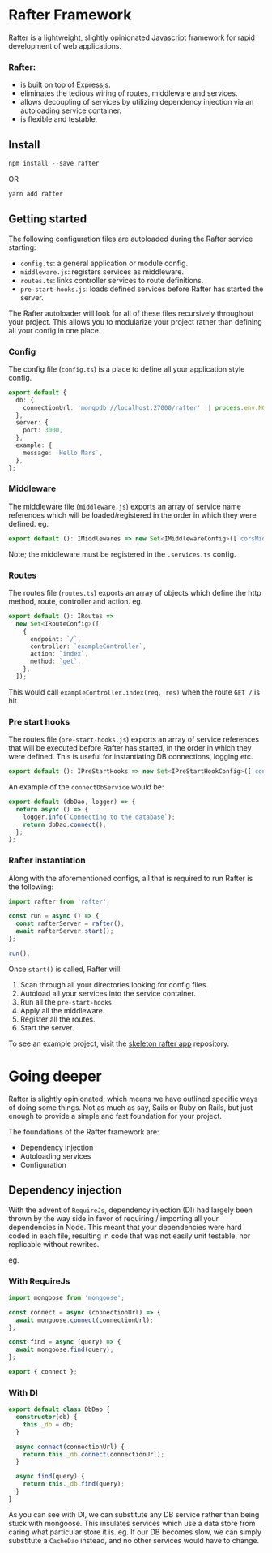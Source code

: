 # Rafter Framework

Rafter is a lightweight, slightly opinionated Javascript framework for rapid development of web applications.

### Rafter:

- is built on top of [Expressjs](https://expressjs.com/).
- eliminates the tedious wiring of routes, middleware and services.
- allows decoupling of services by utilizing dependency injection via an autoloading service container.
- is flexible and testable.

## Install

```typescript
npm install --save rafter
```

OR

```typescript
yarn add rafter
```

## Getting started

The following configuration files are autoloaded during the Rafter service starting:

- `config.ts`: a general application or module config.
- `middleware.js`: registers services as middleware.
- `routes.ts`: links controller services to route definitions.
- `pre-start-hooks.js`: loads defined services before Rafter has started the server.

The Rafter autoloader will look for all of these files recursively throughout your project. This allows you to modularize your project rather than defining all your config in one place.

### Config

The config file (`config.ts`) is a place to define all your application style config.

```typescript
export default {
  db: {
    connectionUrl: 'mongodb://localhost:27000/rafter' || process.env.NODE_DB_CONNECTION,
  },
  server: {
    port: 3000,
  },
  example: {
    message: `Hello Mars`,
  },
};
```

### Middleware

The middleware file (`middleware.js`) exports an array of service name references which will be loaded/registered in the order in which they were defined. eg.

```typescript
export default (): IMiddlewares => new Set<IMiddlewareConfig>([`corsMiddleware`, `authenticationMiddleware`]);
```

Note; the middleware must be registered in the `.services.ts` config.

### Routes

The routes file (`routes.ts`) exports an array of objects which define the http method, route, controller and action. eg.

```typescript
export default (): IRoutes =>
  new Set<IRouteConfig>([
    {
      endpoint: `/`,
      controller: `exampleController`,
      action: `index`,
      method: `get`,
    },
  ]);
```

This would call `exampleController.index(req, res)` when the route `GET /` is hit.

### Pre start hooks

The routes file (`pre-start-hooks.js`) exports an array of service references that will be executed before Rafter has started, in the order in which they were defined. This is useful for instantiating DB connections, logging etc.

```typescript
export default (): IPreStartHooks => new Set<IPreStartHookConfig>([`connectDbService`]);
```

An example of the `connectDbService` would be:

```typescript
export default (dbDao, logger) => {
  return async () => {
    logger.info(`Connecting to the database`);
    return dbDao.connect();
  };
};
```

### Rafter instantiation

Along with the aforementioned configs, all that is required to run Rafter is the following:

```typescript
import rafter from 'rafter';

const run = async () => {
  const rafterServer = rafter();
  await rafterServer.start();
};

run();
```

Once `start()` is called, Rafter will:

1. Scan through all your directories looking for config files.
2. Autoload all your services into the service container.
3. Run all the `pre-start-hooks`.
4. Apply all the middleware.
5. Register all the routes.
6. Start the server.

To see an example project, visit the [skeleton rafter app](https://github.com/joshystuart/rafter-skeleton-app) repository.

# Going deeper

Rafter is slightly opinionated; which means we have outlined specific ways of doing some things. Not as much as say, Sails or Ruby on Rails, but just enough to provide a simple and fast foundation for your project.

The foundations of the Rafter framework are:

- Dependency injection
- Autoloading services
- Configuration

## Dependency injection

With the advent of `RequireJs`, dependency injection (DI) had largely been thrown by the way side in favor of requiring / importing all your dependencies in Node. This meant that your dependencies were hard coded in each file, resulting in code that was not easily unit testable, nor replicable without rewrites.

eg.

### With RequireJs

```typescript
import mongoose from 'mongoose';

const connect = async (connectionUrl) => {
  await mongoose.connect(connectionUrl);
};

const find = async (query) => {
  await mongoose.find(query);
};

export { connect };
```

### With DI

```typescript
export default class DbDao {
  constructor(db) {
    this._db = db;
  }

  async connect(connectionUrl) {
    return this._db.connect(connectionUrl);
  }

  async find(query) {
    return this._db.find(query);
  }
}
```

As you can see with DI, we can substitute any DB service rather than being stuck with mongoose. This insulates services which use a data store from caring what particular store it is. eg. If our DB becomes slow, we can simply substitute a `CacheDao` instead, and no other services would have to change.
